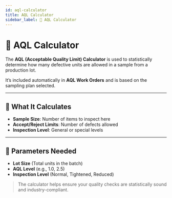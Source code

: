```yaml
---
id: aql-calculator
title: AQL Calculator
sidebar_label: 📏 AQL Calculator
---
```


# 📏 AQL Calculator

The **AQL (Acceptable Quality Limit) Calculator** is used to statistically determine how many defective units are allowed in a sample from a production lot.

It’s included automatically in **AQL Work Orders** and is based on the sampling plan selected.

---

## 🧠 What It Calculates

- **Sample Size**: Number of items to inspect here
- **Accept/Reject Limits**: Number of defects allowed
- **Inspection Level**: General or special levels

---

## 🧾 Parameters Needed

- **Lot Size** (Total units in the batch)
- **AQL Level** (e.g., 1.0, 2.5)
- **Inspection Level** (Normal, Tightened, Reduced)

> The calculator helps ensure your quality checks are statistically sound and industry-compliant.
